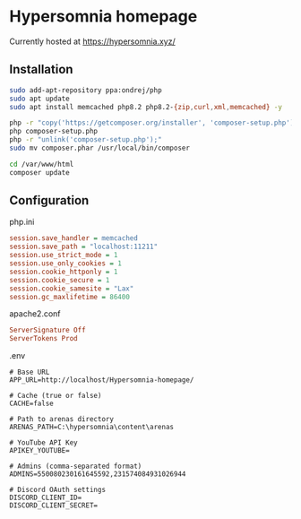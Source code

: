 # Hypersomnia homepage

Currently hosted at https://hypersomnia.xyz/

## Installation

```bash
sudo add-apt-repository ppa:ondrej/php
sudo apt update
sudo apt install memcached php8.2 php8.2-{zip,curl,xml,memcached} -y

php -r "copy('https://getcomposer.org/installer', 'composer-setup.php');"
php composer-setup.php
php -r "unlink('composer-setup.php');"
sudo mv composer.phar /usr/local/bin/composer

cd /var/www/html
composer update
```

## Configuration

php.ini
```ini
session.save_handler = memcached
session.save_path = "localhost:11211"
session.use_strict_mode = 1
session.use_only_cookies = 1
session.cookie_httponly = 1
session.cookie_secure = 1
session.cookie_samesite = "Lax"
session.gc_maxlifetime = 86400
```

apache2.conf
```conf
ServerSignature Off
ServerTokens Prod
```

.env
```env
# Base URL
APP_URL=http://localhost/Hypersomnia-homepage/

# Cache (true or false)
CACHE=false

# Path to arenas directory
ARENAS_PATH=C:\hypersomnia\content\arenas

# YouTube API Key
APIKEY_YOUTUBE=

# Admins (comma-separated format)
ADMINS=550080230161645592,231574084931026944

# Discord OAuth settings
DISCORD_CLIENT_ID=
DISCORD_CLIENT_SECRET=
```
